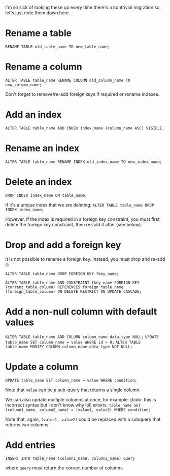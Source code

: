 I'm so sick of looking these up every time there's a nontrivial migration so let's just note them down here.

# Rename a table
`RENAME TABLE old_table_name TO new_table_name;`

# Rename a column
`ALTER TABLE table_name RENAME COLUMN old_column_name TO new_column_name;`

Don't forget to remove/re-add foreign keys if required or rename indexes.

# Add an index
`ALTER TABLE table_name ADD INDEX index_name (column_name ASC) VISIBLE;`

# Rename an index
`ALTER TABLE table_name RENAME INDEX old_index_name TO new_index_name;`

# Delete an index
`DROP INDEX index_name ON table_name;`

If it's a unique index that we are deleting:
`ALTER TABLE table_name DROP INDEX index_name;`

However, if the index is required in a foreign key constraint, you must first delete the foreign key constraint, then re-add it after (see below).

# Drop and add a foreign key
It is not possible to rename a foreign key. Instead, you must drop and re-add it:

`ALTER TABLE table_name DROP FOREIGN KEY fkey_name;`

`ALTER TABLE table_name ADD CONSTRAINT fkey_name FOREIGN KEY (current_table_column) REFERENCES foreign_table_name (foreign_table_column) ON DELETE RESTRICT ON UPDATE CASCADE;`

# Add a non-null column with default values
`ALTER TABLE table_name ADD COLUMN column_name data_type NULL;`
`UPDATE table_name SET column_name = value WHERE id > 0;`
`ALTER TABLE table_name MODIFY COLUMN column_name data_type NOT NULL;` 

# Update a column
`UPDATE table_name SET column_name = value WHERE condition;`

Note that `value` can be a sub-query that returns a single column.

We can also update multiple columns at once, for example:
(todo: this is incorrect syntax but i don't know why lol)
`UPDATE table_name SET (column1_name, column2_name) = (value1, value2) WHERE condition;`

Note that, again, `(value1, value2)` could be replaced with a subquery that returns two columns.

# Add entries
`INSERT INTO table_name (column1_name, column2_name) query`

where `query` must return the correct number of columns.
